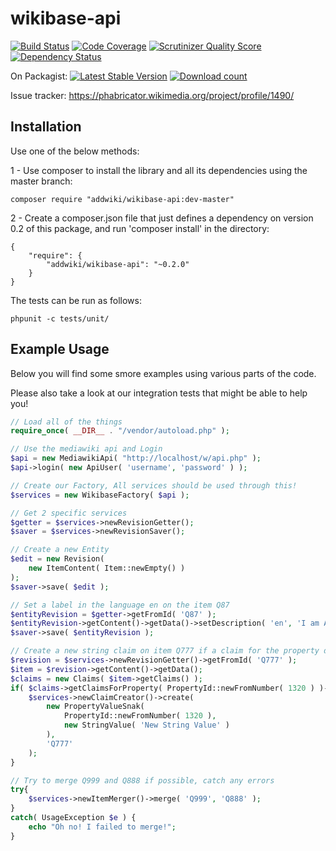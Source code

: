 wikibase-api
==================
[![Build Status](https://travis-ci.org/addwiki/wikibase-api.png?branch=master)](https://travis-ci.org/addwiki/wikibase-api)
[![Code Coverage](https://scrutinizer-ci.com/g/addwiki/wikibase-api/badges/coverage.png?s=ca6d4e50e3ce5b9937a24928d8762af31d4e108c)](https://scrutinizer-ci.com/g/addwiki/wikibase-api/)
[![Scrutinizer Quality Score](https://scrutinizer-ci.com/g/addwiki/wikibase-api/badges/quality-score.png?s=41faa1f91a7d359370de48c4dec28cdd5db47b0d)](https://scrutinizer-ci.com/g/addwiki/wikibase-api/)
[![Dependency Status](https://www.versioneye.com/php/addwiki:wikibase-api/dev-master/badge.svg)](https://www.versioneye.com/php/addwiki:wikibase-api/dev-master)

On Packagist:
[![Latest Stable Version](https://poser.pugx.org/addwiki/wikibase-api/version.png)](https://packagist.org/packages/addwiki/wikibase-api)
[![Download count](https://poser.pugx.org/addwiki/wikibase-api/d/total.png)](https://packagist.org/packages/addwiki/wikibase-api)

Issue tracker: https://phabricator.wikimedia.org/project/profile/1490/

## Installation

Use one of the below methods:

1 - Use composer to install the library and all its dependencies using the master branch:

    composer require "addwiki/wikibase-api:dev-master"

2 - Create a composer.json file that just defines a dependency on version 0.2 of this package, and run 'composer install' in the directory:

    {
        "require": {
            "addwiki/wikibase-api": "~0.2.0"
        }
    }

The tests can be run as follows:

    phpunit -c tests/unit/

## Example Usage

Below you will find some smore examples using various parts of the code.

Please also take a look at our integration tests that might be able to help you!

```php
// Load all of the things
require_once( __DIR__ . "/vendor/autoload.php" );

// Use the mediawiki api and Login
$api = new MediawikiApi( "http://localhost/w/api.php" );
$api->login( new ApiUser( 'username', 'password' ) );

// Create our Factory, All services should be used through this!
$services = new WikibaseFactory( $api );

// Get 2 specific services
$getter = $services->newRevisionGetter();
$saver = $services->newRevisionSaver();

// Create a new Entity
$edit = new Revision(
	new ItemContent( Item::newEmpty() )
);
$saver->save( $edit );

// Set a label in the language en on the item Q87
$entityRevision = $getter->getFromId( 'Q87' );
$entityRevision->getContent()->getData()->setDescription( 'en', 'I am A description' );
$saver->save( $entityRevision );

// Create a new string claim on item Q777 if a claim for the property doesn't already exist
$revision = $services->newRevisionGetter()->getFromId( 'Q777' );
$item = $revision->getContent()->getData();
$claims = new Claims( $item->getClaims() );
if( $claims->getClaimsForProperty( PropertyId::newFromNumber( 1320 ) )->isEmpty() ) {
	$services->newClaimCreator()->create(
		new PropertyValueSnak(
			PropertyId::newFromNumber( 1320 ),
			new StringValue( 'New String Value' )
		),
		'Q777'
	);
}

// Try to merge Q999 and Q888 if possible, catch any errors
try{
	$services->newItemMerger()->merge( 'Q999', 'Q888' );
}
catch( UsageException $e ) {
	echo "Oh no! I failed to merge!";
}
```
